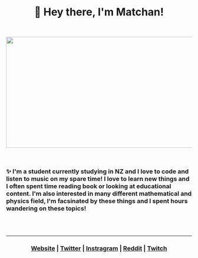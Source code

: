 <h1  align="center"> 👋 Hey there, I'm Matchan! </h1>
<br/>
<p  align="center"><img src="https://media.tenor.com/wuTstMILarIAAAAC/touhou-fumo.gif" width ="600" height="300" align="center"></p>
<br/>


<h3>✨ I'm a student currently studying in NZ and I love to code and listen to music on my spare time! I love to learn new things and I often spent time reading book or looking at educational content. I'm also interested in many different mathematical and physics field, I'm facsinated by these things and I spent hours wandering on these topics!</h3>
<br/>
<br/>
<hr/>

<h3 align="center">
  <strong><a href="https://www.wintry.me">Website</a></strong> |
  <strong><a href="https://twitter.com/youknowicexy">Twitter</a></strong> |
  <strong><a href="https://www.instagram.com/youknowicexy/">Instragram</a></strong> |
  <strong><a href="https://www.reddit.com/user/icexy_">Reddit</a></strong> |
  <strong><a href="https://www.twitch.tv/youknowicexy">Twitch</a></strong>
</h3>




